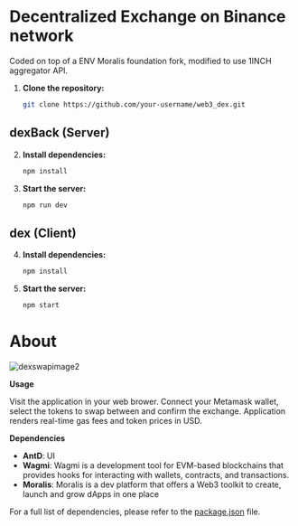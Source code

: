 # Decentralized Exchange on Binance network

Coded on top of a ENV Moralis foundation fork, modified to use 1INCH aggregator API.

1. **Clone the repository:**

   ```bash
   git clone https://github.com/your-username/web3_dex.git

 ## dexBack (Server)
   
2. **Install dependencies:**

   ```bash
   npm install
3. **Start the server:**

   ```bash
   npm run dev

  ## dex (Client)
   
4. **Install dependencies:**

   ```bash
   npm install
5. **Start the server:**

   ```bash
   npm start

# About
![dexswapimage2](https://github.com/weralite/web3_dex/assets/58389432/168fa59e-69c1-43eb-8894-5117761ca4f6)

**Usage**

Visit the application in your web brower.
Connect your Metamask wallet, select the tokens to swap between and confirm the exchange.
Application renders real-time gas fees and token prices in USD.

**Dependencies**

- **AntD**: UI
- **Wagmi**: Wagmi is a development tool for EVM-based blockchains that provides hooks for interacting with wallets, contracts, and transactions.
- **Moralis**: Moralis is a dev platform that offers a Web3 toolkit to create, launch and grow dApps in one place

For a full list of dependencies, please refer to the [package.json](./package.json) file.

